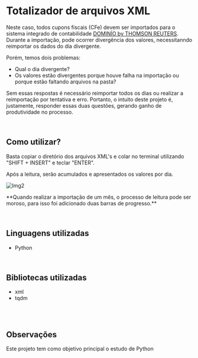 <h1> Totalizador de arquivos XML </h1>

<p>Neste caso, todos cupons fiscais (CFe) devem ser importados para o sistema integrado de contabilidade <a href="https://www.dominiosistemas.com.br/">DOMINÍO by THOMSON REUTERS</a>. Durante a importação, pode ocorrer divergência dos valores, necessitanndo reimportar os dados do dia divergente.</p> 

<p> </n> Porém, temos dois problemas:</p>

+ Qual o dia divergente?
+ Os valores estão divergentes porque houve falha na importação ou porque estão faltando arquivos na pasta?
<p>Sem essas respostas é necessário reimportar todos os dias ou realizar a reimportação por tentativa e erro. Portanto, o intuito deste projeto é, justamente, responder essas duas questões, gerando ganho de produtividade no processo.</p>

<br>
<h2>Como utilizar?</h2>
<p>Basta copiar o diretório dos arquivos XML's e colar no terminal utilizando "SHIFT + INSERT" e teclar "ENTER".

<p>Após a leitura, serão acumulados e apresentados os valores por dia.</p>

![Img2](https://user-images.githubusercontent.com/98126956/198755272-e31c7b57-357d-445f-a1d3-49519d1e754b.PNG)

<p>**Quando realizar a importação de um mês, o processo de leitura pode ser moroso, para isso foi adicionado duas barras de progresso.**</p>

<br>
<h2>Linguagens utilizadas</h2>
<ul>
    <li>Python
</ul>
<br>
<h2>Bibliotecas utilizadas</h2>
<ul>
    <li>xml
    <li>tqdm
</ul>
<br><br>
<h2>Observações</h2>
<p>Este projeto tem como objetivo principal o estudo de Python</p>



